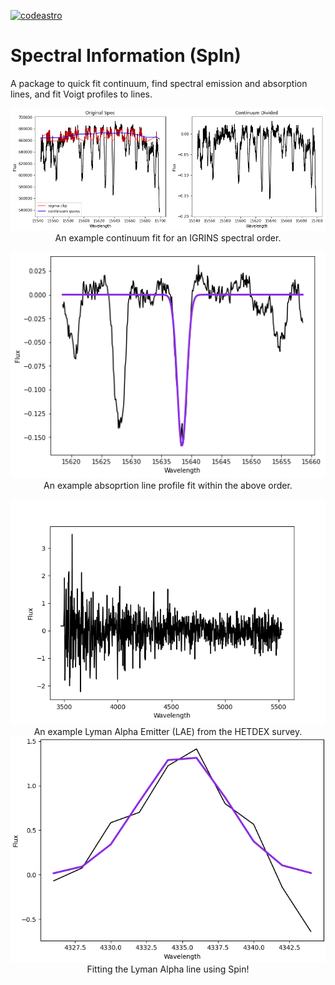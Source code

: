 [![codeastro](https://img.shields.io/badge/Made%20at-Code/Astro-blueviolet.svg)](https://semaphorep.github.io/codeastro/)



# Spectral Information (SpIn)
 
 A package to quick fit continuum, find spectral emission and absorption lines, and fit Voigt profiles to lines.

<p align = "center">
    <img src="/images/continuum_fit_example.png" alt="An example continuum fit with SpIn"/>
    An example continuum fit for an IGRINS spectral order.
</p>


<p align = "center">
    <img src="/images/voigt_fit_example.png" alt="An example Voigt profile line fit with SpIn"/> <br>
    An example absoprtion line profile fit within the above order.
</p>

<p align = "center">
    <img src = "/images/LAE_Full_Spec.png" alt="An example LAE from HETDEX."> <br>
    An example Lyman Alpha Emitter (LAE) from the HETDEX survey. <br>
    <img src = "/images/Found_Lya.png" alt="Fit Lya with Voigt profile using SpIn!.">
    Fitting the Lyman Alpha line using Spin!
</p>